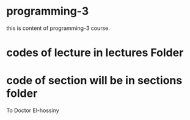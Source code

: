 # programming-3

this is content of programming-3 course.
# codes of lecture in lectures Folder
# code of section will be in sections folder

To Doctor El-hossiny
